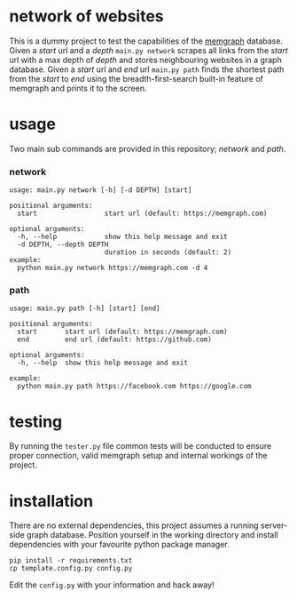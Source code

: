 # network of websites

This is a dummy project to test the capabilities of the [memgraph](https://memgraph.com) database.
Given a *start* url and a *depth* `main.py network` scrapes all links from the *start* url with a max depth of *depth* and stores neighbouring websites in a graph database.
Given a *start* url and *end* url `main.py path` finds the shortest path from the *start* to *end* using the breadth-first-search built-in feature of memgraph and prints it to the screen.

# usage

Two main sub commands are provided in this repository; *network* and *path*.

### network
```
usage: main.py network [-h] [-d DEPTH] [start]

positional arguments:
  start                 start url (default: https://memgraph.com)

optional arguments:
  -h, --help            show this help message and exit
  -d DEPTH, --depth DEPTH
                        duration in seconds (default: 2)
example:
  python main.py network https://memgraph.com -d 4
```

### path
```
usage: main.py path [-h] [start] [end]

positional arguments:
  start       start url (default: https://memgraph.com)
  end         end url (default: https://github.com)

optional arguments:
  -h, --help  show this help message and exit

example:
  python main.py path https://facebook.com https://google.com
```

# testing
By running the `tester.py` file common tests will be conducted to ensure proper connection, valid memgraph setup and internal workings of the project.

# installation

There are no external dependencies, this project assumes a running server-side graph database.
Position yourself in the working directory and install dependencies with your favourite python package manager.


```
pip install -r requirements.txt
cp template.config.py config.py
```

Edit the `config.py` with your information and hack away!
